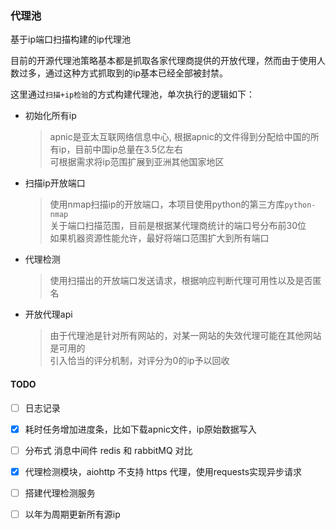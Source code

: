 ### 代理池
基于ip端口扫描构建的ip代理池

目前的开源代理池策略基本都是抓取各家代理商提供的开放代理，然而由于使用人数过多，通过这种方式抓取到的ip基本已经全部被封禁。

这里通过`扫描+ip检验`的方式构建代理池，单次执行的逻辑如下：
- 初始化所有ip
    > apnic是亚太互联网络信息中心, 根据apnic的文件得到分配给中国的所有ip，目前中国ip总量在3.5亿左右  
    > 可根据需求将ip范围扩展到亚洲其他国家地区
- 扫描ip开放端口
    > 使用nmap扫描ip的开放端口，本项目使用python的第三方库`python-nmap`   
    > 关于端口扫描范围，目前是根据某代理商统计的端口号分布前30位  
    > 如果机器资源性能允许，最好将端口范围扩大到所有端口  
- 代理检测
    > 使用扫描出的开放端口发送请求，根据响应判断代理可用性以及是否匿名  
- 开放代理api
    > 由于代理池是针对所有网站的，对某一网站的失效代理可能在其他网站是可用的  
    > 引入恰当的评分机制，对评分为0的ip予以回收  



#### TODO
- [ ] 日志记录 
- [x] 耗时任务增加进度条，比如下载apnic文件，ip原始数据写入
- [ ] 分布式 消息中间件 redis 和 rabbitMQ 对比
- [x] 代理检测模块，aiohttp 不支持 https 代理，使用requests实现异步请求
- [ ] 搭建代理检测服务
- [ ] 以年为周期更新所有源ip



